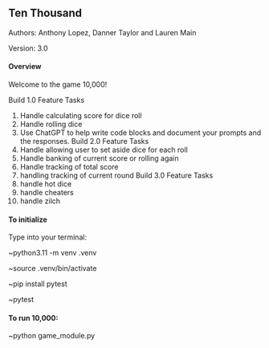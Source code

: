 ## Ten Thousand

Authors: Anthony Lopez, Danner Taylor and Lauren Main

Version: 3.0

#### Overview
Welcome to the game 10,000! 

   Build 1.0 Feature Tasks
1) Handle calculating score for dice roll
2) Handle rolling dice
3) Use ChatGPT to help write code blocks and document your prompts and the responses.
   Build 2.0 Feature Tasks
4) Handle allowing user to set aside dice for each roll
5) Handle banking of current score or rolling again
6) Handle tracking of total score
7) handling tracking of current round
   Build 3.0 Feature Tasks
8) handle hot dice
9) handle cheaters
10) handle zilch

#### To initialize

Type into your terminal:

~python3.11 -m venv .venv

~source .venv/bin/activate

~pip install pytest

~pytest

#### To run 10,000:

~python game_module.py
